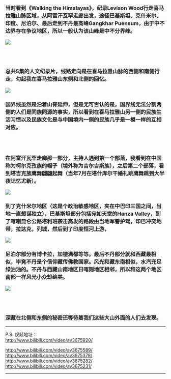 <!-- 
.. link: 
.. description: 
.. tags: other
.. date: 2016/01/29 03:25:46
.. title: Walking the Himalayas
.. slug: walking-the-himalayas
-->


### 当时看到《Walking the Himalayas》，纪录Levison Wood行走喜马拉雅山脉区域，从阿富汗瓦罕走廊出发，途径巴基斯坦、克什米尔、印度、尼泊尔、最后走到不丹最高峰Gangkhar Puensum，由于中不边界存在争议地区，所以一般认为该山峰是中不分界峰。


![](http://ww4.sinaimg.cn/mw1024/67804861gw1f0gsekk3oej218g0p0td8.jpg)

<br/>
<br/>

### 总共5集的人文纪录片，线路走向是在喜马拉雅山脉的西侧和南侧行走，勾起我在喜马拉雅山东侧和北侧的回忆。

![](http://ww3.sinaimg.cn/mw1024/67804861gw1f0gseisaqfj218g0p0jzu.jpg)

### 国界线虽然是沿着山脊延伸，但是无可否认的是，国界线无法分割两侧的人们是同族同源的事实，所以看到在喜马拉雅山另一侧的民族生活习惯以及民族文化是与中国境内一侧的民族几乎是一模一样的互相对应。


<!-- TEASER_END -->


<br/>
<br/>

### 在阿富汗瓦罕走廊那一部分，主持人遇到第一个部落，我看到在中国称为柯尔克孜族的帽子（境外称为吉尔吉斯族），之后第二个部落，看到塔吉克族鹰舞翩翩起舞（当年7月在塔什库尔干婚礼跳鹰舞跳到大半夜记忆尤新）。


![](http://ww2.sinaimg.cn/mw1024/67804861gw1f0gsebk5cij218g0p00v4.jpg)


### 到了克什米尔地区（这是个政治敏感地区，夹在中巴印三国之间，当地一直想谋独立），巴基斯坦部分包括宛如天堂的Hanza Valley，到了喀喇昆仑公路塔利班袭击高发的路段由当地军警护驾，印巴冲突地带，拉达克，列城，然后到了印度恒河上游，


![](http://ww1.sinaimg.cn/mw1024/67804861gw1f0gseg1c17j218g0p0add.jpg)


### 尼泊尔部分有博卡拉，加德满都等等。最后不丹部分就和西藏最相似，毕竟不丹是个信仰藏传佛教国家。风光和藏东南相似，水汽充足绿油油的。不丹与西藏山南地区日喀则地区相邻，所以和这两个地区南部一样风光小众却绝美。


![](http://ww2.sinaimg.cn/mw1024/67804861gw1f0gseekkwcj218g0p0wi5.jpg)


<br/>
<br/>

###  深藏在北侧和东侧的秘密还等待着我们这些大山外面的人们去发现。



 * * *

P.S. 视频地址：
<br/>
http://www.bilibili.com/video/av3675920/
<br/>

http://www.bilibili.com/video/av3675589/
<br/>
http://www.bilibili.com/video/av3675378/
<br/>
http://www.bilibili.com/video/av3675282/
<br/>
http://www.bilibili.com/video/av3675231/
<br/>

 * * * 